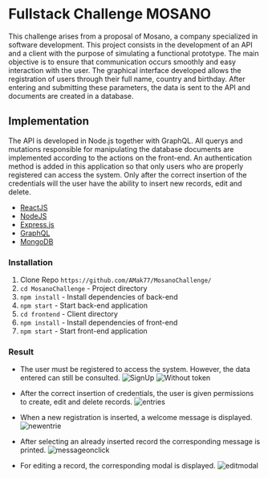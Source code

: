 # Fullstack Challenge MOSANO
This challenge arises from a proposal of Mosano, a company specialized in software development. 
This project consists in the development of an API and a client with the purpose of simulating a functional prototype. 
The main objective is to ensure that communication occurs smoothly and easy interaction with the user. The graphical interface developed allows the registration of users through their full name, country and birthday. After entering and submitting these parameters, the data is sent to the API and documents are created in a database.

## Implementation
The API is developed in Node.js together with GraphQL. All querys and mutations responsible for manipulating the database documents are implemented according to the actions on the front-end. An authentication method is added in this application so that only users who are properly registered can access the system. Only after the correct insertion of the credentials will the user have the ability to insert new records, edit and delete.

* [ReactJS](https://reactjs.org/)
* [NodeJS](https://nodejs.org/en/)
* [Express.js](https://expressjs.com/)
* [GraphQL](https://graphql.org/)
* [MongoDB](https://www.mongodb.com/)

### Installation 

1. Clone Repo `https://github.com/AMak77/MosanoChallenge/`
2. `cd MosanoChallenge` - Project directory
3. `npm install` - Install dependencies of back-end
4. `npm start` - Start back-end application
5. `cd frontend` - Client directory
6. `npm install` - Install dependencies of front-end
7. `npm start` - Start front-end application

### Result
* The user must be registered to access the system. However, the data entered can still be consulted.
![SignUp](https://user-images.githubusercontent.com/46027838/100035632-93371f00-2df6-11eb-91e9-2bd27baa750b.png)
![Without token](https://user-images.githubusercontent.com/46027838/100036120-80711a00-2df7-11eb-89f2-35bd92080ed0.png)

* After the correct insertion of credentials, the user is given permissions to create, edit and delete records.
![entries](https://user-images.githubusercontent.com/46027838/100036233-bca47a80-2df7-11eb-8ca4-ce031268fc81.png)

* When a new registration is inserted, a welcome message is displayed.
![newentrie](https://user-images.githubusercontent.com/46027838/100036317-e78ece80-2df7-11eb-8f5e-8156742a4340.png)

* After selecting an already inserted record the corresponding message is printed.
![messageonclick](https://user-images.githubusercontent.com/46027838/100036416-13aa4f80-2df8-11eb-9491-98f1fd2c41fc.png)

* For editing a record, the corresponding modal is displayed.
![editmodal](https://user-images.githubusercontent.com/46027838/100036494-3b99b300-2df8-11eb-9edf-c1442f50ecc8.png)
